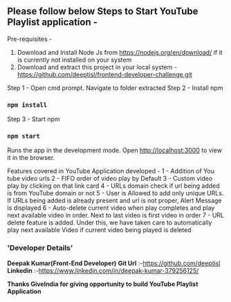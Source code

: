 ## Please follow below Steps to Start YouTube Playlist application - 

Pre-requisites - 
1. Download and Install Node Js from https://nodejs.org/en/download/ if it is currently not installed on your system
2. Download and extract this project in your local system - https://github.com/deeptisl/frontend-developer-challenge.git 

Step 1 - Open cmd prompt. Navigate to folder extracted
Step 2 - Install npm
### `npm install`
Step 3 - Start npm
### `npm start`

Runs the app in the development mode.
Open [http://localhost:3000](http://localhost:3000) to view it in the browser.

Features covered in YouTube Application developed - 
1 - Addition of You tube video urls
2 - FIFO order of video play by Default
3 - Custom video play by clicking on that link card
4 - URLs domain check if url being added is from YouTube domain or not
5 - User is Allowed to add only unique URLs. If URLs being added is already present and url is not proper, Alert Message is displayed
6 - Auto-delete current video when play completes and play next available video in order. Next to last video is first video in order
7 - URL delete feature is added. Under this, we have taken care to automatically play next available Video if current video being played is deleted


### 'Developer Details'
**Deepak Kumar(Front-End Developer)**
**Git Url** :-https://github.com/deeptisl
**Linkedin** :-https://www.linkedin.com/in/deepak-kumar-379256125/


**Thanks GiveIndia for giving opportunity to build YouTube Playlist Application**
